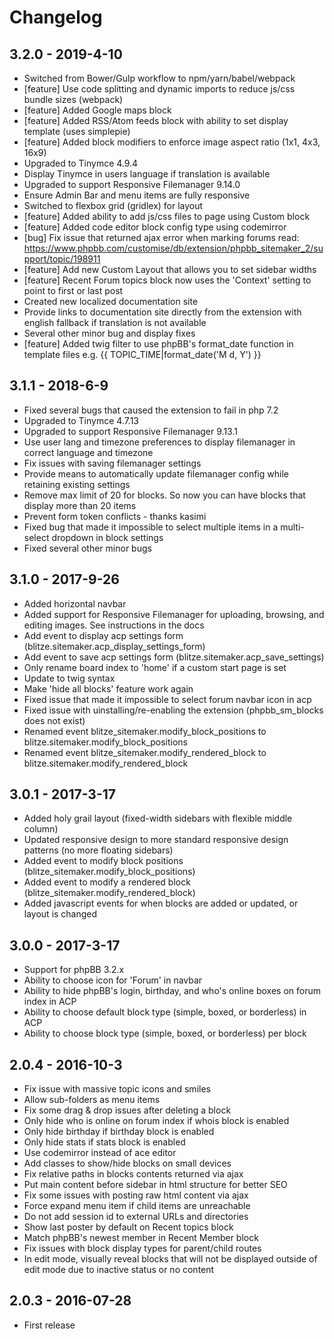 # Changelog

## 3.2.0 - 2019-4-10

- Switched from Bower/Gulp workflow to npm/yarn/babel/webpack
- [feature] Use code splitting and dynamic imports to reduce js/css bundle sizes (webpack)
- [feature] Added Google maps block
- [feature] Added RSS/Atom feeds block with ability to set display template (uses simplepie)
- [feature] Added block modifiers to enforce image aspect ratio (1x1, 4x3, 16x9)
- Upgraded to Tinymce 4.9.4
- Display Tinymce in users language if translation is available
- Upgraded to support Responsive Filemanager 9.14.0
- Ensure Admin Bar and menu items are fully responsive
- Switched to flexbox grid (gridlex) for layout
- [feature] Added ability to add js/css files to page using Custom block
- [feature] Added code editor block config type using codemirror 
- [bug] Fix issue that returned ajax error when marking forums read: https://www.phpbb.com/customise/db/extension/phpbb_sitemaker_2/support/topic/198911
- [feature] Add new Custom Layout that allows you to set sidebar widths
- [feature] Recent Forum topics block now uses the 'Context' setting to point to first or last post
- Created new localized documentation site
- Provide links to documentation site directly from the extension with english fallback if translation is not available
- Several other minor bug and display fixes
- [feature] Added twig filter to use phpBB's format_date function in template files e.g. {{ TOPIC_TIME|format_date('M d, Y') }}

## 3.1.1 - 2018-6-9

- Fixed several bugs that caused the extension to fail in php 7.2
- Upgraded to Tinymce 4.7.13
- Upgraded to support Responsive Filemanager 9.13.1
- Use user lang and timezone preferences to display filemanager in correct language and timezone
- Fix issues with saving filemanager settings
- Provide means to automatically update filemanager config while retaining existing settings
- Remove max limit of 20 for blocks. So now you can have blocks that display more than 20 items
- Prevent form token conflicts - thanks kasimi
- Fixed bug that made it impossible to select multiple items in a multi-select dropdown in block settings
- Fixed several other minor bugs

## 3.1.0 - 2017-9-26

- Added horizontal navbar
- Added support for Responsive Filemanager for uploading, browsing, and editing images. See instructions in the docs
- Add event to display acp settings form (blitze.sitemaker.acp_display_settings_form)
- Add event to save acp settings form (blitze.sitemaker.acp_save_settings)
- Only rename board index to 'home' if a custom start page is set
- Update to twig syntax
- Make 'hide all blocks' feature work again
- Fixed issue that made it impossible to select forum navbar icon in acp
- Fixed issue with uinstalling/re-enabling the extension (phpbb_sm_blocks does not exist)
- Renamed event blitze_sitemaker.modify_block_positions to blitze.sitemaker.modify_block_positions
- Renamed event blitze_sitemaker.modify_rendered_block to blitze.sitemaker.modify_rendered_block

## 3.0.1 - 2017-3-17

- Added holy grail layout (fixed-width sidebars with flexible middle column)
- Updated responsive design to more standard responsive design patterns (no more floating sidebars)
- Added event to modify block positions (blitze_sitemaker.modify_block_positions)
- Added event to modify a rendered block (blitze_sitemaker.modify_rendered_block)
- Added javascript events for when blocks are added or updated, or layout is changed

## 3.0.0 - 2017-3-17

- Support for phpBB 3.2.x
- Ability to choose icon for 'Forum' in navbar
- Ability to hide phpBB's login, birthday, and who's online boxes on forum index in ACP
- Ability to choose default block type (simple, boxed, or borderless) in ACP
- Ability to choose block type (simple, boxed, or borderless) per block

## 2.0.4 - 2016-10-3

- Fix issue with massive topic icons and smiles
- Allow sub-folders as menu items
- Fix some drag & drop issues after deleting a block
- Only hide who is online on forum index if whois block is enabled
- Only hide birthday if birthday block is enabled
- Only hide stats if stats block is enabled
- Use codemirror instead of ace editor
- Add classes to show/hide blocks on small devices
- Fix relative paths in blocks contents returned via ajax
- Put main content before sidebar in html structure for better SEO
- Fix some issues with posting raw html content via ajax
- Force expand menu item if child items are unreachable
- Do not add session id to external URLs and directories
- Show last poster by default on Recent topics block
- Match phpBB's newest member in Recent Member block
- Fix issues with block display types for parent/child routes
- In edit mode, visually reveal blocks that will not be displayed outside of edit mode due to inactive status or no content

## 2.0.3 - 2016-07-28

- First release
